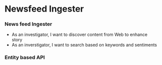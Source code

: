 # Newsfeed Ingester 
### News feed Ingester
   * As an investigator, I want to discover content from Web to enhance story 
   * As an inverstigator, I want to search based on keywords and sentiments
### Entity based API 
